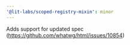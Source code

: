 ```yaml
---
'@lit-labs/scoped-registry-mixin': minor
---
```


Adds support for updated spec (https://github.com/whatwg/html/issues/10854)

